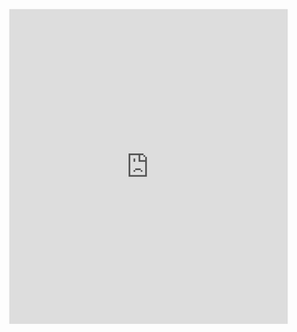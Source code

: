 <iframe src="https://docs.google.com/presentation/d/e/2PACX-1vTZIHQyDDVOtPew4aSb-ST_heukbVDzSGCAT-7neLsTu-ZS5wLTmtlmAW4iriyq4jO1cLhc4b5VvOu9/embed?start=false&loop=false&delayms=3000" frameborder="0" width="100%" height="569" allowfullscreen="true" mozallowfullscreen="true" webkitallowfullscreen="true"></iframe>
